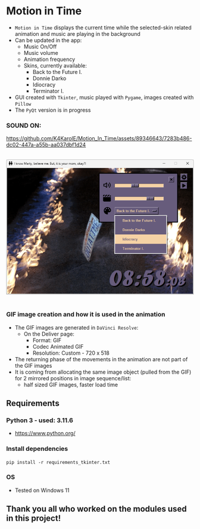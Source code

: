# Motion in Time
- `Motion in Time` displays the current time while the selected-skin related animation and music are playing in the background
- Can be updated in the app:
    - Music On/Off
    - Music volume
    - Animation frequency
    - Skins, currently available:
        - Back to the Future I.
        - Donnie Darko
        - Idiocracy
        - Terminator I.
- GUI created with `Tkinter`, music played with `Pygame`, images created with `Pillow`
- The `PyQt` version is in progress

### SOUND ON:

https://github.com/K4KarolE/Motion_In_Time/assets/89346643/7283b486-dc02-447a-a55b-aa037dbf1d24

<br>
<div align="left">
    <img src="docs/promo/back_to_the_future.png">
</div>
<br>

### GIF image creation and how it is used in the animation
- The GIF images are generated in `DaVinci Resolve`:
    - On the Deliver page:
        - Format: GIF
        - Codec Animated GIF
        - Resolution: Custom - 720 x 518
- The returning phase of the movements in the animation are not part of the GIF images
- It is coming from allocating the same image object (pulled from the GIF) for 2 mirrored positions in image sequence/list:
    - half sized GIF images, faster load time

## Requirements
### Python 3 - used: 3.11.6
- https://www.python.org/

### Install dependencies
``` pip install -r requirements_tkinter.txt ```

### OS
- Tested on Windows 11

## Thank you all who worked on the modules used in this project!